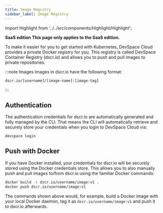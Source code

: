 ```yaml
---
title: Image Registry
sidebar_label: Image Registry
---
```


import Highlight from '../../src/components/Highlight/Highlight';

**<Highlight backgroundColor="#3333dd">SaaS edition</Highlight> This page only applies to the SaaS edition.**

To make it easier for you to get started with Kubernetes, DevSpace Cloud provides a private Docker registry for you. This registry is called DevSpace Container Registry (dscr.io) and allows you to push and pull images to private repositories. 

:::note Images
Images in dscr.io have the following format:
```bash
dscr.io/[username]/[image-name]:[image-tag]
```
:::

## Authentication
The authentication credentials for dscr.io are automatically generated and fully managed by the CLI. That means the CLI will automatically retrieve and securely store your credentials when you login to DevSpace Cloud via:
```bash
devspace login
```

## Push with Docker
If you have Docker installed, your credentials for dscr.io will be securely stored using the Docker credentials store. This allows you to also manually push and pull images to/from dscr.io using the familiar Docker commands:
```bash
docker build -t dscr.io/username/image:v1 .
docker push dscr.io/username/image:v1
```
The commands shown above would, for example, build a Docker image with your local Docker daemon, tag it as `dscr.io/username/image:v1` and push it to dscr.io afterwards. 

